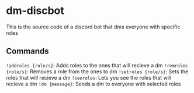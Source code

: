 # dm-discbot

This is the source code of a discord bot that dms everyone with specific roles

## Commands

`!addroles {role/s}`: Adds roles to the ones that will recieve a dm
`!remroles {role/s}`: Removes a role from the ones to dm
`!setroles {role/s}`: Sets the roles that will recieve a dm
`!seeroles`: Lets you see the roles that will recieve a dm
`!dm {message}`: Sends a dm to everyone with selected roles